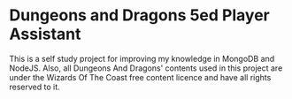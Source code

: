 # Dungeons and Dragons 5ed Player Assistant
This is a self study project for improving my knowledge in MongoDB and NodeJS. Also, all Dungeons And Dragons' contents used in this project are under the Wizards Of The Coast free content licence and have all rights reserved to it.
